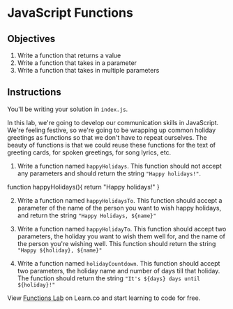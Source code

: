 # JavaScript Functions

## Objectives

1. Write a function that returns a value
2. Write a function that takes in a parameter
3. Write a function that takes in multiple parameters

## Instructions

You'll be writing your solution in `index.js`.

In this lab, we're going to develop our communication skills in JavaScript.
We're feeling festive, so we're going to be wrapping up common holiday greetings
as functions so that we don't have to repeat ourselves. The beauty of functions
is that we could reuse these functions for the text of greeting cards, for
spoken greetings, for song lyrics, etc.

1. Write a function named `happyHolidays`. This function should not accept any
parameters and should return the string `"Happy holidays!"`.


function happyHolidays(){
  return "Happy holidays!"
}

2. Write a function named `happyHolidaysTo`. This function should accept a
parameter of the name of the person you want to wish happy holidays, and return
the string `"Happy Holidays, ${name}"`

3. Write a function named `happyHolidayTo`. This function should accept two
parameters, the holiday you want to wish them well for, and the name of the
person you're wishing well. This function should return the string
`"Happy ${holiday}, ${name}"`

4. Write a function named `holidayCountdown`. This function should accept two
parameters, the holiday name and number of days till that holiday. The function
should return the string `"It's ${days} days until ${holiday}!"`

<p class='util--hide'>View <a href='https://learn.co/lessons/js-functions-lab'>Functions Lab</a> on Learn.co and start learning to code for free.</p>
